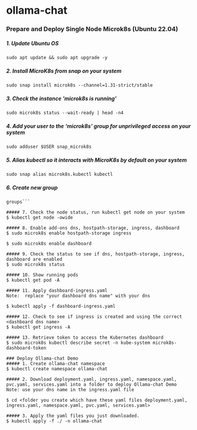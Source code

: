 # ollama-chat
### Prepare and Deploy Single Node Microk8s (Ubuntu 22.04)
##### 1. Update Ubuntu OS
```sudo apt update && sudo apt upgrade -y```

##### 2. Install MicroK8s from snap on your system
```sudo snap install microk8s --channel=1.31-strict/stable```

##### 3. Check the instance 'microk8s is running'
```sudo microk8s status --wait-ready | head -n4```

##### 4. Add your user to the ‘microk8s’ group for unprivileged access on your system
```sudo adduser $USER snap_microk8s```

##### 5. Alias kubectl so it interacts with MicroK8s by default on your system
```sudo snap alias microk8s.kubectl kubectl```

##### 6. Create new group 
```newgrp snap_microk8s
groups```

##### 7. Check the node status, run kubectl get node on your system
$ kubectl get node -owide

##### 8. Enable add-ons dns, hostpath-storage, ingress, dashboard
$ sudo microk8s enable hostpath-storage ingress

$ sudo microk8s enable dashboard

##### 9. Check the status to see if dns, hostpath-storage, ingress, dashboard are enabled
$ sudo microk8s status

##### 10. Show running pods
$ kubectl get pod -A

##### 11. Apply dashboard-ingress.yaml
Note:  replace "your dashboard dns name" with your dns

$ kubectl apply -f dashboard-ingress.yaml 

##### 12. Check to see if ingress is created and using the correct <dashboard dns name>
$ kubectl get ingress -A

##### 13. Retrieve token to access the Kubernetes dashboard
$ sudo microk8s kubectl describe secret -n kube-system microk8s-dashboard-token

### Deploy Ollama-chat Demo
##### 1. Create ollama-chat namespace
$ kubectl create namespace ollama-chat

##### 2. Download deployment.yaml, ingress.yaml, namespace.yaml, pvc.yaml, services.yaml into a folder to deploy Ollama-chat Demo
Note: use your dns name in the ingress.yaml file

$ cd <folder you create which have these yaml files deployment.yaml, ingress.yaml, namespace.yaml, pvc.yaml, services.yaml>

##### 3. Apply the yaml files you just downloaded.
$ kubectl apply -f ./ -n ollama-chat


